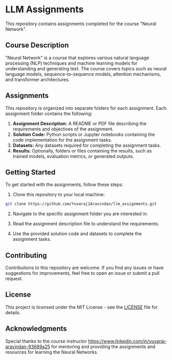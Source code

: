 # LLM Assignments

This repository contains assignments completed for the course "Neural Network".

## Course Description

"Neural Network" is a course that explores various natural language processing (NLP) techniques and machine learning models for understanding and generating text. 
The course covers topics such as neural language models, sequence-to-sequence models, attention mechanisms, and transformer architectures.

## Assignments
This repository is organized into separate folders for each assignment. Each assignment folder contains the following:

1. **Assignment Description:** A README or PDF file describing the requirements and objectives of the assignment.
2. **Solution Code:** Python scripts or Jupyter notebooks containing the code implementation for the assignment tasks.
3. **Datasets:** Any datasets required for completing the assignment tasks.
4. **Results:** Optionally, folders or files containing the results, such as trained models, evaluation metrics, or generated outputs.

## Getting Started
To get started with the assignments, follow these steps:

1. Clone this repository to your local machine:

```bash
git clone https://github.com/Yuvaraj1Aravindan/llm_assignments.git
```

2. Navigate to the specific assignment folder you are interested in.

3. Read the assignment description file to understand the requirements.

4. Use the provided solution code and datasets to complete the assignment tasks.

## Contributing
Contributions to this repository are welcome. If you find any issues or have suggestions for improvements, feel free to open an issue or submit a pull request.

## License
This project is licensed under the MIT License - see the [LICENSE](LICENSE) file for details.

## Acknowledgments
Special thanks to the course instructor https://www.linkedin.com/in/yuvaraj-aravindan-93689a25 for mentoring and providing the assignments and resources for learning the Neural Networks.
